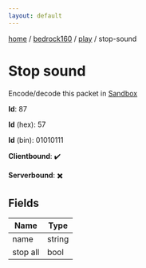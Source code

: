 ```yaml
---
layout: default
---
```


[home](/)  /  [bedrock160](/protocol/bedrock160)  /  [play](/protocol/bedrock160/play)  /  stop-sound

# Stop sound

Encode/decode this packet in [Sandbox](../../../sandbox/bedrock160#play.stop_sound)

**Id**: 87

**Id** (hex): 57

**Id** (bin): 01010111

**Clientbound**: ✔️

**Serverbound**: ✖️

## Fields

Name | Type
---|---
name | string
stop all | bool
